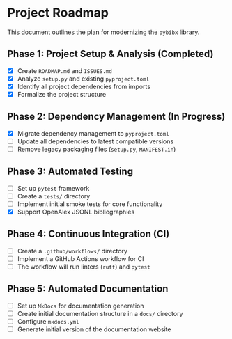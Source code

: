 # Project Roadmap

This document outlines the plan for modernizing the `pybibx` library.

## Phase 1: Project Setup & Analysis (Completed)
- [x] Create `ROADMAP.md` and `ISSUES.md`
- [x] Analyze `setup.py` and existing `pyproject.toml`
- [x] Identify all project dependencies from imports
- [x] Formalize the project structure

## Phase 2: Dependency Management (In Progress)
- [x] Migrate dependency management to `pyproject.toml`
- [ ] Update all dependencies to latest compatible versions
- [ ] Remove legacy packaging files (`setup.py`, `MANIFEST.in`)

## Phase 3: Automated Testing
- [ ] Set up `pytest` framework
- [ ] Create a `tests/` directory
- [ ] Implement initial smoke tests for core functionality
- [x] Support OpenAlex JSONL bibliographies

## Phase 4: Continuous Integration (CI)
- [ ] Create a `.github/workflows/` directory
- [ ] Implement a GitHub Actions workflow for CI
- [ ] The workflow will run linters (`ruff`) and `pytest`

## Phase 5: Automated Documentation
- [ ] Set up `MkDocs` for documentation generation
- [ ] Create initial documentation structure in a `docs/` directory
- [ ] Configure `mkdocs.yml`
- [ ] Generate initial version of the documentation website
